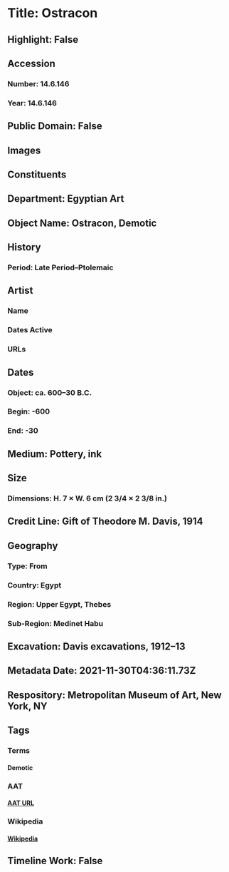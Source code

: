 # Title: Ostracon
## Highlight: False
## Accession
### Number: 14.6.146
### Year: 14.6.146
## Public Domain: False
## Images
## Constituents
## Department: Egyptian Art
## Object Name: Ostracon, Demotic
## History
### Period: Late Period–Ptolemaic
## Artist
### Name
### Dates Active
### URLs
## Dates
### Object: ca. 600–30 B.C.
### Begin: -600
### End: -30
## Medium: Pottery, ink
## Size
### Dimensions: H. 7 × W. 6 cm (2 3/4 × 2 3/8 in.)
## Credit Line: Gift of Theodore M. Davis, 1914
## Geography
### Type: From
### Country: Egypt
### Region: Upper Egypt, Thebes
### Sub-Region: Medinet Habu
## Excavation: Davis excavations, 1912–13
## Metadata Date: 2021-11-30T04:36:11.73Z
## Respository: Metropolitan Museum of Art, New York, NY
## Tags
### Terms
#### Demotic
### AAT
#### [AAT URL](http://vocab.getty.edu/page/aat/300206213)
### Wikipedia
#### [Wikipedia]()
## Timeline Work: False